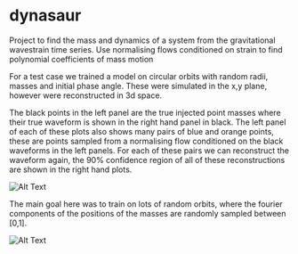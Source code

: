 # dynasaur

Project to find the mass and dynamics of a system from the gravitational wavestrain time series. 
Use normalising flows conditioned on strain to find polynomial coefficients of mass motion

For a test case we trained a model on circular orbits with random radii, masses and initial phase angle. These were simulated in the x,y plane, however were reconstructed in 3d space.

The black points in the left panel are the true injected point masses where their true waveform is shown in the right hand panel in black.
The left panel of each of these plots also shows many pairs of	blue and orange	points,	these are points sampled from a	normalising flow conditioned on	the black waveforms in	the left panels. For each of these pairs we can	reconstruct the	waveform again,	the 90%	confidence region of all of these reconstructions are shown in	the right hand plots.

![Alt Text](https://media.githubusercontent.com/media/jcbayley/massdynamics/main/figures/animation_circularbinary_2.gif)

The main goal here was to train on lots of random orbits, where the fourier components of the positions of the masses are randomly sampled between [0,1]. 

![Alt Text](https://media.githubusercontent.com/media/jcbayley/massdynamics/main/figures/animation_random_0.gif)
